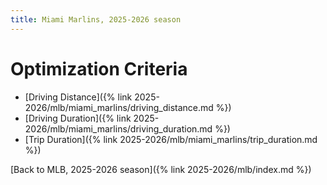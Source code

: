 ```yaml
---
title: Miami Marlins, 2025-2026 season
---
```


# Optimization Criteria
- [Driving Distance]({% link 2025-2026/mlb/miami_marlins/driving_distance.md %})
- [Driving Duration]({% link 2025-2026/mlb/miami_marlins/driving_duration.md %})
- [Trip Duration]({% link 2025-2026/mlb/miami_marlins/trip_duration.md %})

[Back to MLB, 2025-2026 season]({% link 2025-2026/mlb/index.md %})

